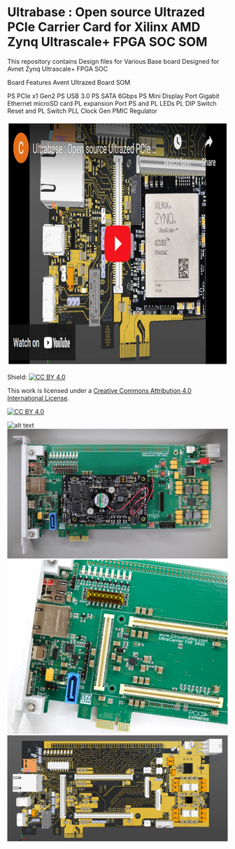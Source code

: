 
# Ultrabase : Open source Ultrazed PCIe Carrier Card for Xilinx AMD Zynq Ultrascale+ FPGA SOC SOM
This repository contains Design files for Various Base board Designed for Avnet Zynq Ultrascale+ FPGA SOC

Board Features Avent Ultrazed Board SOM 

PS PCIe x1 Gen2 
PS USB 3.0
PS SATA 6Gbps
PS Mini Display Port
Gigabit Ethernet 
microSD card 
PL expansion Port
PS and PL LEDs
PL DIP Switch 
Reset and PL Switch
PLL Clock Gen
PMIC Regulator


<a href="https://www.youtube.com/watch?v=APrIkn0p9bU">
<img src="https://github.com/circuitvalley/ultrazed_base_boards/blob/main/Ultrabase_PCIe/Manufacturing/Images/Ultrabase%20%20Open%20source%20Ultrazed%20PCIe%20Carrier%20Card%20for%20Xilinx%20AMD%20Zynq%20Ultrascale+%20FPGA%20SOC%20SOM%20(135).png" alt="Ultrascale+" width="985" height="560">
</a>

Shield: [![CC BY 4.0][cc-by-shield]][cc-by]

This work is licensed under a [Creative Commons Attribution 4.0 International
License][cc-by].

[![CC BY 4.0][cc-by-image]][cc-by]

[cc-by]: http://creativecommons.org/licenses/by/4.0/
[cc-by-image]: https://i.creativecommons.org/l/by/4.0/88x31.png
[cc-by-shield]: https://img.shields.io/badge/License-CC%20BY%204.0-lightgrey.svg



![alt text](https://github.com/circuitvalley/ultrazed_base_boards/blob/main/Ultrabase_PCIe/Manufacturing/Images/Ultrabase%20%20Open%20source%20Ultrazed%20PCIe%20Carrier%20Card%20for%20Xilinx%20AMD%20Zynq%20Ultrascale+%20FPGA%20SOC%20SOM%20(10).JPG)
![alt text](https://github.com/circuitvalley/ultrazed_base_boards/blob/main/Ultrabase_PCIe/Manufacturing/Images/Ultrabase%20%20Open%20source%20Ultrazed%20PCIe%20Carrier%20Card%20for%20Xilinx%20AMD%20Zynq%20Ultrascale+%20FPGA%20SOC%20SOM%20(6).JPG)
![alt text](https://github.com/circuitvalley/ultrazed_base_boards/blob/main/Ultrabase_PCIe/Manufacturing/Images/Ultrabase%20%20Open%20source%20Ultrazed%20PCIe%20Carrier%20Card%20for%20Xilinx%20AMD%20Zynq%20Ultrascale+%20FPGA%20SOC%20SOM%20(3).JPG)
![alt text](https://github.com/circuitvalley/ultrazed_base_boards/blob/main/Ultrabase_PCIe/Manufacturing/Images/Ultrabase%20%20Open%20source%20Ultrazed%20PCIe%20Carrier%20Card%20for%20Xilinx%20AMD%20Zynq%20Ultrascale+%20FPGA%20SOC%20SOM%20(133).PNG)
